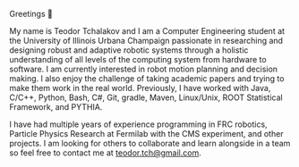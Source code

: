 Greetings 👋

My name is Teodor Tchalakov and I am a Computer Engineering student at the University of Illinois Urbana Champaign passionate in researching and designing robust and adaptive robotic systems through a holistic understanding of all levels of the computing system from hardware to software. I am currently interested in robot motion planning and decision making. I also enjoy the challenge of taking academic papers and trying to make them work in the real world. Previously, I have worked with Java, C/C++, Python, Bash, C#, Git, gradle, Maven, Linux/Unix, ROOT Statistical Framework, and PYTHIA.

I have had multiple years of experience programming in FRC robotics, Particle Physics Research at Fermilab with the CMS experiment, and other projects.
I am looking for others to collaborate and learn alongside in a team so feel free to contact me at teodor.tch@gmail.com.
